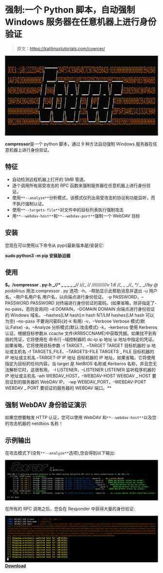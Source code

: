 # 强制:一个 Python 脚本，自动强制 Windows 服务器在任意机器上进行身份验证

> 原文：<https://kalilinuxtutorials.com/coercer/>

[![](img/352c58e6c2b956d05036778e91099d00.png)](https://blogger.googleusercontent.com/img/b/R29vZ2xl/AVvXsEieh3IhExDvu53IIgUf0d-I_v6x-HeQSw7JVI98b6eDwoKpHiVQeHuG2ZqojZW6UMiDlYtKgkGHH4DsMGaQFIqTjMfDETIQFn4qAa_Xjmz5ch5gWJJMkngsUcoG7oRoKRFFuoBp2FuSj-i-mUKm9u3AThwV0yEU-8Jj7BqduHULut3InvkPGCX5lobK/s728/logo%20(2).png)

**compressor**是一个 python 脚本，通过 9 种方法自动强制 Windows 服务器在任意机器上进行身份验证。

## 特征

*   自动检测远程机器上打开的 SMB 管道。
*   逐个调用所有易受攻击的 RPC 函数来强制服务器在任意机器上进行身份验证。
*   使用`**--analyze**`分析模式，该模式仅列出易受攻击的协议和功能监听，而不执行强制认证。
*   使用`**--targets-file**`对文件中的目标列表执行强制攻击
*   用`**--webdav-host**`和`**--webdav-port**`强制一个 WebDAV 目标

## 安装

您现在可以使用以下命令从 pypi(最新版本是)安装它:

**sudo python3 -m pip 安装胁迫器**

## 使用

**$。/compressor . py-h
*_//*_*_ _ _ _ _ _**_//_ \/*/*/_ \/*/
//////////v 1.6 _/_/_ _ _/*/_ _*/_ _ _/*/by @ podalirius*
用法:compressor . py
选项:
-h，–帮助显示此帮助消息并退出
-u 用户名，–用户名用户名
用户名，以向端点进行身份验证。
-p PASSWORD，–PASSWORD PASSWORD
对终端进行身份验证的密码。(如果省略，除非指定了-no-pass，否则会询问)
-d DOMAIN，–DOMAIN DOMAIN
向端点进行身份验证的 Windows 域名。
–hashes[LM hash]:n hash
NT/LM hashes(LM hash 可以为空)
–no-pass 不要询问密码(对-k 有用)
-v，–Verbose Verbose 模式(默认:False)
-a，–Analyze 分析模式(默认:攻击模式)
-k，–kerberos 使用 Kerberos 认证。根据目标参数从 ccache 文件(KRB5CCNAME)中获取凭据。如果找不到有效的凭证，它将使用在
命令行
–域控制器的 dc-ip ip 地址 ip 地址中指定的凭证。如果省略，它将使用目标参数
-t TARGET、–TARGET TARGET
目标机器的 ip 地址或主机名
-f TARGETS_FILE、–TARGETS-FILE TARGETS _ FILE
目标机器的 IP 地址或主机名
–TARGET-IP IP 地址
目标机器的 IP 地址。如果省略，它将使用指定为目标的任何内容。当 target 是 NetBIOS 名称或 Kerberos 名称，并且您无法解析它时，这很有用。
-l LISTENER，–LISTENER LISTENER
监听程序机器的 IP 地址或主机名
-wh WEBDAV_HOST，–WEBDAV-HOST WEBDAV _ HOST
要验证到的服务器的 WebDAV IP。
-wp WEBDAV_PORT，–WEBDAV-PORT WEBDAV _ PORT
要验证的服务器的 WEBDAV 端口。**

## 强制 WebDAV 身份验证演示

如果您想要触发 HTTP 认证，您可以使用 WebDAV 和`**--webdav-host**`以及您的攻击机器的 netdbios 名称！

## 示例输出

在攻击模式下(没有`**--analyze**`选项),您会得到以下输出:

![](img/8a6b9901cb03cb1cb9c1d36e76bfba54.png)

在所有的 RPC 调用之后，您会在 Responder 中获得大量的身份验证:

![](img/a109190b752280a33b15d013d1e53bdd.png)[**Download**](https://github.com/p0dalirius/Coercer)